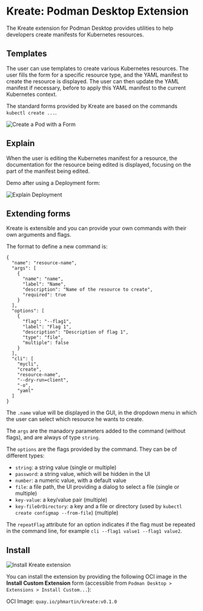 # Kreate: Podman Desktop Extension

The Kreate extension for Podman Desktop provides utilities to help developers create manifests for Kubernetes resources.

## Templates

The user can use templates to create various Kubernetes resources. The user fills the form
for a specific resource type, and the YAML manifest to create the resource is displayed. The user
can then update the YAML manifest if necessary, before to apply this YAML manifest to the current Kubernetes context.

The standard forms provided by Kreate are based on the commands `kubectl create ...`.

![Create a Pod with a Form](./kreate-02-create-pod.gif)

## Explain

When the user is editing the Kubernetes manifest for a resource, the documentation
for the resource being edited is displayed, focusing on the part of the manifest being edited.

Demo after using a Deployment form:

![Explain Deployment](./kreate-03-explain.gif)

## Extending forms

Kreate is extensible and you can provide your own commands with their own arguments
and flags.

The format to define a new command is:

```
{
  "name": "resource-name",
  "args": [
    {
      "name": "name",
      "label": "Name",
      "description": "Name of the resource to create",
      "required": true
    }
  ],
  "options": [
    {
      "flag": "--flag1",
      "label": "Flag 1",
      "description": "Description of flag 1",
      "type": "file",
      "multiple": false
    }    
  ],
  "cli": [
    "mycli",
    "create",
    "resource-name",
    "--dry-run=client",
    "-o",
    "yaml"
  ]
}
```

The `.name` value will be displayed in the GUI, in the dropdown menu in which the user can select 
which resource he wants to create.

The `args` are the manadory parameters added to the command (without flags), and are always of type `string`.

The `options` are the flags provided by the command. They can be of different types:

- `string`: a string value (single or multiple)
- `password`: a string value, which will be hidden in the UI
- `number`: a numeric value, with a default value
- `file`: a file path, the UI providing a dialog to select a file (single or multiple)
- `key-value`: a key/value pair (multiple)
- `key-fileOrDirectory`: a key and a file or directory (used by `kubectl create configmap --from-file`) (multiple)

The `repeatFlag` attribute for an option indicates if the flag must be repeated in the command line, for example `cli --flag1 value1 --flag1 value2`.

## Install

![Install Kreate extension](./kreate-01-install.gif)

You can install the extension by providing the following OCI image in the **Install Custom Extension** form (accessible from `Podman Desktop > Extensions > Install Custom...`):

OCI Image: `quay.io/phmartin/kreate:v0.1.0`